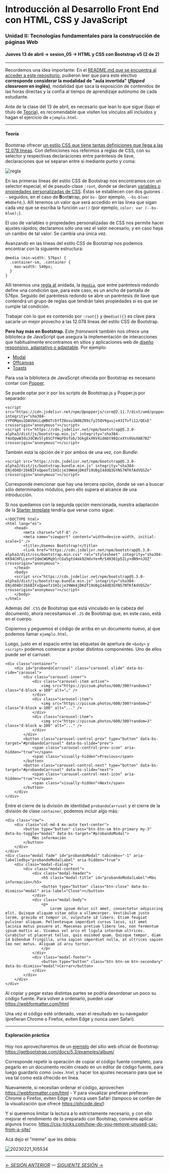 # Introducción al Desarrollo Front End con HTML, CSS y JavaScript

### Unidad II: Tecnologías fundamentales para la construcción de páginas Web

#### Jueves 13 de abril → sesion_05 → HTML y CSS con Bootstrap v5 (2 de 2)

- - - - - - - - 

Recordemos una idea importante: En el [README.md que se encuentra al acceder a este repositorio](https://github.com/profesorfaco/front-2023-1#readme), pudieron leer que para este electivo **corresponde considerar la modalidad de "aula invertida" (*flipped classroom* en inglés)**, modalidad que saca la exposición de contenidos de las horas directas y la confía al tiempo de aprendizaje autónomo de cada estudiante. 

Ante de la clase del 13 de abril, es necesario que lean lo que sigue (bajo el título de [Teoría](#teor%C3%ADa)), es recomendable que visiten los vínculos allí incluidos y hagan el ejercicio de `ejemplo.html`.

- - - - - - - - 

#### Teoría

Bootstrap ofrecer [un estilo CSS que tiene tantas definiciones que llega a las 12.078 líneas](https://cdn.jsdelivr.net/npm/bootstrap@5.3.0-alpha2/dist/css/bootstrap.css). Con definiciones nos referimos a reglas de CSS, con su selector y respectivas declaraciones entre paréntesis de llave, declaraciones que se separan entre sí mediante punto y coma:

![regla](https://user-images.githubusercontent.com/7999767/230624981-4dd78d8c-9a2b-437c-9a7b-4cbf5f5cbbd7.png)

En las primeras líneas del estilo CSS de Bootstrap nos encontramos con un selector especial, el de pseudo-clase `:root`, donde se declaran [variables o propiedades personalizadas de CSS](https://developer.mozilla.org/es/docs/Web/CSS/Using_CSS_custom_properties). Éstas se establecen con dos guiones `--` seguidos, en el caso de **B**oot**s**trap, por `bs-` (por ejemplo, `--bs-blue: #0d6efd;`). Allí tenemos un valor que será accedido en las línea que sigan cada vez que se escriba la función `var()` (por ejemplo, `color: var (--bs-blue);`).

El uso de variables o propiedades personalizadas de CSS nos permite hacer ajustes rápidos; declaramos sólo una vez el valor necesario, y en caso haya un cambio de tal valor: Se cambia una única vez.

Avanzando en las líneas del estilo CSS de Bootstrap nos podemos encontrar con la siguiente estructura: 

```
@media (min-width: 576px) {
  .container-sm, .container {
    max-width: 540px;
  }
}
```

Allí tenemos una [regla at](https://developer.mozilla.org/es/docs/Web/CSS/At-rule) anidada, la [`@media`](https://developer.mozilla.org/es/docs/Web/CSS/@media), que entre paréntesis redondo define una condición que, para este caso, es un ancho de pantalla de 576px. Seguido del paréntesis redondo se abre un paréntesis de llave que contendrá un grupo de reglas que tendrán tales propiedades si es que se cumple tal condición.

Trabajar con lo que es contenido por `:root{}` y `@media(){}` es clave para sacarle un mejor provecho a las 12.078 líneas del estilo CSS de Bootstrap.

**Pero hay más en Bootstrap.** Este *framework* también nos ofrece una biblioteca de JavaScript que asegura la implementación de interacciones que habitualmente encontramos en sitios y aplicaciones web de [diseño responsivo, adaptativo o adaptable](https://es.wikipedia.org/wiki/Dise%C3%B1o_web_adaptable). Por ejemplo:

- [Modal](https://getbootstrap.com/docs/5.3/components/modal/)
- [Offcanvas](https://getbootstrap.com/docs/5.3/components/offcanvas/)
- [Toasts](https://getbootstrap.com/docs/5.3/components/toasts/)

Para usa la biblioteca de JavaScript ofrecida por Bootstrap es necesario contar con [Popper](https://popper.js.org/). 

Se puede optar por ir por los scripts de Bootstrap.js y Popper.js por separado:

```
<script src="https://cdn.jsdelivr.net/npm/@popperjs/core@2.11.7/dist/umd/popper.min.js" integrity="sha384-zYPOMqeu1DAVkHiLqWBUTcbYfZ8osu1Nd6Z89ify25QV9guujx43ITvfi12/QExE" crossorigin="anonymous"></script>
<script src="https://cdn.jsdelivr.net/npm/bootstrap@5.3.0-alpha3/dist/js/bootstrap.min.js" integrity="sha384-Y4oOpwW3duJdCWv5ly8SCFYWqFDsfob/3GkgExXKV4idmbt98QcxXYs9UoXAB7BZ" crossorigin="anonymous"></script>
```

También está la opción de ir por ambos de una vez, con *Bundle*:

```
<script src="https://cdn.jsdelivr.net/npm/bootstrap@5.3.0-alpha3/dist/js/bootstrap.bundle.min.js" integrity="sha384-ENjdO4Dr2bkBIFxQpeoTz1HIcje39Wm4jDKdf19U8gI4ddQ3GYNS7NTKfAdVQSZe" crossorigin="anonymous"></script>
```

Corresponde mencionar que hay una tercera opción, donde se van a buscar sólo determinados módulos, pero ello supera el alcance de una introducción.

Si nos quedamos con la segunda opción mencionada, nuestra adaptación de la [Starter template](https://getbootstrap.com/docs/5.3/getting-started/introduction/) tendría que verse como sigue:

```
<!DOCTYPE html>
<html lang="es">
    <head>
        <meta charset="utf-8" />
        <meta name="viewport" content="width=device-width, initial-scale=1" />
        <title>¡Usemos Bootstrap!</title>
        <link href="https://cdn.jsdelivr.net/npm/bootstrap@5.3.0-alpha3/dist/css/bootstrap.min.css" rel="stylesheet" integrity="sha384-KK94CHFLLe+nY2dmCWGMq91rCGa5gtU4mk92HdvYe+M/SXH301p5ILy+dN9+nJOZ" crossorigin="anonymous">
    </head>
    <body>
    <script src="https://cdn.jsdelivr.net/npm/bootstrap@5.3.0-alpha3/dist/js/bootstrap.bundle.min.js" integrity="sha384-ENjdO4Dr2bkBIFxQpeoTz1HIcje39Wm4jDKdf19U8gI4ddQ3GYNS7NTKfAdVQSZe" crossorigin="anonymous"></script>
    </body>
</html>
```

Además del `.CSS` de Bootstrap que está vinculado en la cabeza del documento, ahora necesitamos el `.JS` de Bootstrap que, en este caso, está en el cuerpo.

Copiemos y peguemos el código de arriba en un documento nuevo, al que podemos llamar `ejemplo.html`.

Luego, justo en el espacio entre las etiquetas de apertura de `<body>` y `<script>` podemos comenzar a probar distintos componentes. Uno de ellos puede ser el carrusel:

```
<div class="container">
    <div id="probandoCarrusel" class="carousel slide" data-bs-ride="carousel">
        <div class="carousel-inner">
            <div class="carousel-item active">
                <img src="https://picsum.photos/600/300?random=1" class="d-block w-100" alt="…" />
            </div>
            <div class="carousel-item">
                <img src="https://picsum.photos/600/300?random=2" class="d-block w-100" alt="..." />
            </div>
            <div class="carousel-item">
                <img src="https://picsum.photos/600/300?random=3" class="d-block w-100" alt="..." />
            </div>
        </div>
        <button class="carousel-control-prev" type="button" data-bs-target="#probandoCarrusel" data-bs-slide="prev">
            <span class="carousel-control-prev-icon" aria-hidden="true"></span>
            <span class="visually-hidden">Previous</span>
        </button>
        <button class="carousel-control-next" type="button" data-bs-target="#probandoCarrusel" data-bs-slide="next">
            <span class="carousel-control-next-icon" aria-hidden="true"></span>
            <span class="visually-hidden">Next</span>
        </button>
    </div>
</div>
```

Entre el cierre de la división de identidad `probandoCarrusel` y el cierre de la división de clase `container`, podemos incluir algo más:

```
<div class="row">
    <div class="col-md-4 mx-auto text-center">
        <button type="button" class="btn btn-sm btn-primary my-3" data-bs-toggle="modal" data-bs-target="#probandoModal">
            Más información
        </button>
    </div>
</div>
<div class="modal fade" id="probandoModal" tabindex="-1" aria-labelledby="probandoModalLabel" aria-hidden="true">
    <div class="modal-dialog">
        <div class="modal-content">
            <div class="modal-header">
                <h5 class="modal-title" id="probandoModalLabel">Más información</h5>
                <button type="button" class="btn-close" data-bs-dismiss="modal" aria-label="Close"></button>
            </div>
            <div class="modal-body">
                <p>
                    Lorem ipsum dolor sit amet, consectetur adipiscing elit. Quisque aliquam vitae odio a ullamcorper. Vestibulum justo lorem, gravida et tempor in, vulputate id libero. Etiam feugiat pulvinar aliquam. Pellentesque imperdiet cursus lacus, sit amet lacinia metus posuere at. Maecenas pretium libero leo, non fermentum ipsum mattis ac. Vivamus vel arcu et ligula interdum ultrices. Curabitur ut placerat tellus, quis euismod quam. Quisque tempor, diam id bibendum fringilla, urna sapien imperdiet nulla, at ultrices sapien leo nec metus. Aliquam id arcu tortor.
                </p>
            </div>
            <div class="modal-footer">
                <button type="button" class="btn btn-sm btn-secondary" data-bs-dismiss="modal">Cerrar</button>
            </div>
        </div>
    </div>
</div>
```

Al copiar y pegar estas distintas partes se podría desordenar un poco su código fuente. Para volver a ordenarlo, pueden usar https://webformatter.com/html 

Una vez el código esté ordenado, vean el resultado en su navegador (prefieran Chrome o Firefox, eviten Edge y nunca usen Safari).

- - - - - - - - - -

#### Exploración práctica

Hoy nos aprovecharemos de un [ejemplo](https://getbootstrap.com/docs/5.3/examples/) del sitio web oficial de Bootstrap: https://getbootstrap.com/docs/5.3/examples/album/

Corresponde repetir la operación de copiar el código fuente completo, para pegarlo en un documento recién creado en un editor de código fuente, para luego guardarlo como `index.html` y hacer los ajustes necesario para que se vea tal como está ofrecido en línea. 

Nuevamente, si necesitan ordenar el código, aprovechen https://webformatter.com/html - Y para visualizar prefieran prefieran Chrome o Firefox, eviten Edge y nunca usen Safari (tampoco se confíen de la visualización que ofrece https://phcode.dev/) 

Y si queremos limitar la lectura a lo estrictamente necesario, y con ello mejorar el rendimiento de lo preparado con Bootstrap, conviene aplicar algunos trucos: https://css-tricks.com/how-do-you-remove-unused-css-from-a-site/ 

Acá dejo el "meme" que les debía: 

![20230221_105534](https://user-images.githubusercontent.com/7999767/230698167-31232077-5f0f-4899-af30-764134a31632.jpg)

- - - - - - - 

###### [← SESIÓN ANTERIOR](https://github.com/profesorfaco/front-2023-1/tree/main/sesion_04) — [SIGUIENTE SESIÓN →](https://github.com/profesorfaco/front-2023-1/tree/main/sesion_06)
